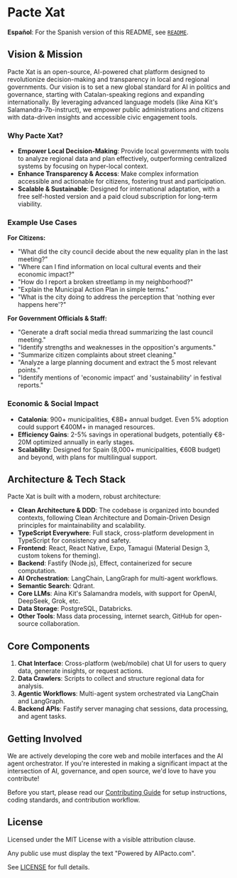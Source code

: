# Pacte Xat

**Español**: For the Spanish version of this README, see [`README`](./docs/README_es.md).

## Vision & Mission

Pacte Xat is an open-source, AI-powered chat platform designed to revolutionize decision-making and transparency in local and regional governments. Our vision is to set a new global standard for AI in politics and governance, starting with Catalan-speaking regions and expanding internationally. By leveraging advanced language models (like Aina Kit's Salamandra-7b-instruct), we empower public administrations and citizens with data-driven insights and accessible civic engagement tools.

### Why Pacte Xat?

- **Empower Local Decision-Making**: Provide local governments with tools to analyze regional data and plan effectively, outperforming centralized systems by focusing on hyper-local context.
- **Enhance Transparency & Access**: Make complex information accessible and actionable for citizens, fostering trust and participation.
- **Scalable & Sustainable**: Designed for international adaptation, with a free self-hosted version and a paid cloud subscription for long-term viability.

### Example Use Cases

**For Citizens:**

- "What did the city council decide about the new equality plan in the last meeting?"
- "Where can I find information on local cultural events and their economic impact?"
- "How do I report a broken streetlamp in my neighborhood?"
- "Explain the Municipal Action Plan in simple terms."
- "What is the city doing to address the perception that 'nothing ever happens here'?"

**For Government Officials & Staff:**

- "Generate a draft social media thread summarizing the last council meeting."
- "Identify strengths and weaknesses in the opposition's arguments."
- "Summarize citizen complaints about street cleaning."
- "Analyze a large planning document and extract the 5 most relevant points."
- "Identify mentions of 'economic impact' and 'sustainability' in festival reports."

### Economic & Social Impact

- **Catalonia**: 900+ municipalities, €8B+ annual budget. Even 5% adoption could support €400M+ in managed resources.
- **Efficiency Gains**: 2-5% savings in operational budgets, potentially €8-20M optimized annually in early stages.
- **Scalability**: Designed for Spain (8,000+ municipalities, €60B budget) and beyond, with plans for multilingual support.

## Architecture & Tech Stack

Pacte Xat is built with a modern, robust architecture:

- **Clean Architecture & DDD**: The codebase is organized into bounded contexts, following Clean Architecture and Domain-Driven Design principles for maintainability and scalability.
- **TypeScript Everywhere**: Full stack, cross-platform development in TypeScript for consistency and safety.
- **Frontend**: React, React Native, Expo, Tamagui (Material Design 3, custom tokens for theming).
- **Backend**: Fastify (Node.js), Effect, containerized for secure computation.
- **AI Orchestration**: LangChain, LangGraph for multi-agent workflows.
- **Semantic Search**: Qdrant.
- **Core LLMs**: Aina Kit's Salamandra models, with support for OpenAI, DeepSeek, Grok, etc.
- **Data Storage**: PostgreSQL, Databricks.
- **Other Tools**: Mass data processing, internet search, GitHub for open-source collaboration.

## Core Components

1. **Chat Interface**: Cross-platform (web/mobile) chat UI for users to query data, generate insights, or request actions.
2. **Data Crawlers**: Scripts to collect and structure regional data for analysis.
3. **Agentic Workflows**: Multi-agent system orchestrated via LangChain and LangGraph.
4. **Backend APIs**: Fastify server managing chat sessions, data processing, and agent tasks.

## Getting Involved

We are actively developing the core web and mobile interfaces and the AI agent orchestrator. If you're interested in making a significant impact at the intersection of AI, governance, and open source, we'd love to have you contribute!

Before you start, please read our [Contributing Guide](./CONTRIBUTING.md) for setup instructions, coding standards, and contribution workflow.

## License

Licensed under the MIT License with a visible attribution clause.

Any public use must display the text "Powered by AIPacto.com".

See [LICENSE](./LICENSE) for full details.
